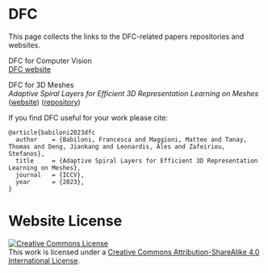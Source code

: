 # DFC

This page collects the links to the DFC-related papers repositories and websites.
<br>

DFC for Computer Vision
<br>
[DFC website](https://Fb221.github.io)
<br>

DFC for 3D Meshes
<br>
<i>Adaptive Spiral Layers for Efficient 3D Representation Learning on Meshes </i> ([website](https://Fb221.github.io)) ([repository](https://github.com/Fb2221/Fb2221.github.io))
<br>

If you find DFC useful for your work please cite:
```
@article{babiloni2023dfc
  author    = {Babiloni, Francesca and Maggioni, Matteo and Tanay, Thomas and Deng, Jiankang and Leonardis, Ales and Zafeiriou, Stefanos},
  title     = {Adaptive Spiral Layers for Efficient 3D Representation Learning on Meshes},
  journal   = {ICCV},
  year      = {2023},
}
```

# Website License
<a rel="license" href="http://creativecommons.org/licenses/by-sa/4.0/"><img alt="Creative Commons License" style="border-width:0" src="https://i.creativecommons.org/l/by-sa/4.0/88x31.png" /></a><br />This work is licensed under a <a rel="license" href="http://creativecommons.org/licenses/by-sa/4.0/">Creative Commons Attribution-ShareAlike 4.0 International License</a>.
